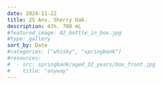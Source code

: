 ```yaml
---
date: 2024-11-22
title: 25 Ans. Sherry Oak.
description: 43%. 700 mL
#featured_image: 02_bottle_in_box.jpg
#type: gallery
sort_by: Date
#categories: ["whisky", "springbank"]
#resources:
#  - src: springbank/aged_32_years/box_front.jpg
#    title: "anyway"
---
```

